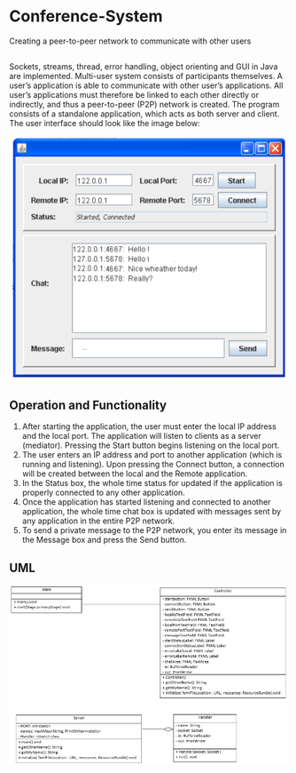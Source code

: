 # Conference-System
Creating a peer-to-peer network to communicate with other users 

##
Sockets, streams, thread, error handling, object orienting and GUI in Java are implemented.
Multi-user system consists of participants themselves. A user’s application is able to communicate with other user’s applications. All user’s applications must therefore be linked to each other directly or indirectly, and thus a peer-to-peer (P2P) network is created. The program consists of a standalone application, which acts as both server and client. The user interface should look like the image below:

![](interface.PNG)

## Operation and Functionality
1. After starting the application, the user must enter the local IP address and the local port. The application will listen to clients as a server (mediator). Pressing the Start button begins listening on the local port.
2. The user enters an IP address and port to another application (which is running and listening). Upon pressing the Connect button, a connection will be created between the local and the Remote application.
3. In the Status box, the whole time status for updated if the application is properly connected to any other application.
4. Once the application has started listening and connected to another application, the whole time chat box is updated with messages sent by any application in the entire P2P network.
5. To send a private message to the P2P network, you enter its message in the Message box and press the Send button.
## UML
![](uml.PNG)
